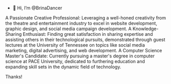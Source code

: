 - 👋 Hi, I’m @BrinaDancer

A	Passionate Creative Professional: Leveraging a well-honed creativity from the theatre and entertainment industry to excel in website development, graphic design, and social media campaign development.
A Knowledge-Sharing Enthusiast: Finding great satisfaction in sharing expertise and assisting others in their technological pursuits, demonstrated through guest lectures at the University of Tennessee on topics like social media marketing, digital advertising, and web development.
A Computer Science Master's Candidate: Currently pursuing a master's degree in computer science at PACE University, dedicated to furthering education and expanding skill sets in the dynamic field of technology.


Thanks! 
